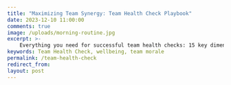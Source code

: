 ```yaml
---
title: "Maximizing Team Synergy: Team Health Check Playbook"
date: 2023-12-10 11:00:00
comments: true
image: /uploads/morning-routine.jpg
excerpt: >-
    Everything you need for successful team health checks: 15 key dimensions for assessment, 6 ready-to-use formats, essential setup requirements, and a step-by-step meeting agenda.
keywords: Team Health Check, wellbeing, team morale
permalink: /team-health-check
redirect_from:
layout: post
---
```


